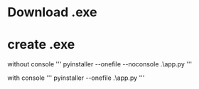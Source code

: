 # Download .exe


# create .exe
without console
'''
pyinstaller --onefile --noconsole .\app.py
'''

with console
'''
pyinstaller --onefile .\app.py
'''

